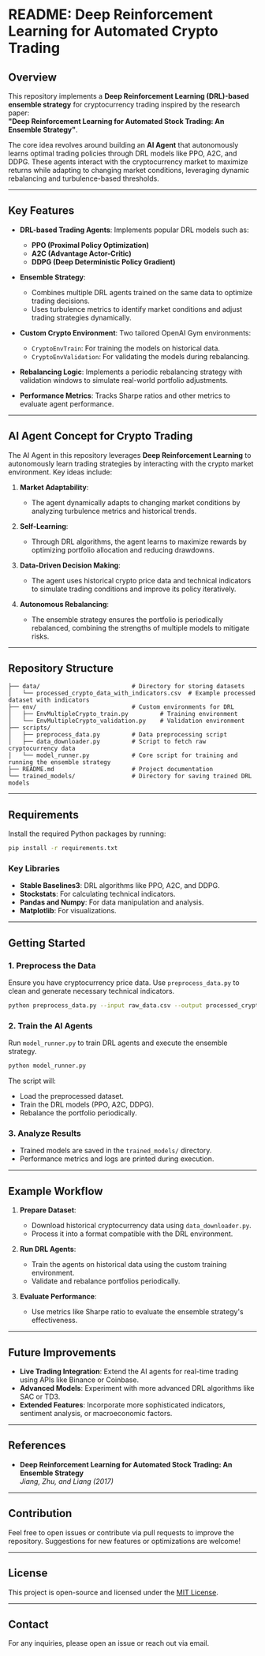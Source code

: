 # README: **Deep Reinforcement Learning for Automated Crypto Trading**

## Overview

This repository implements a **Deep Reinforcement Learning (DRL)-based ensemble strategy** for cryptocurrency trading inspired by the research paper:  
**"Deep Reinforcement Learning for Automated Stock Trading: An Ensemble Strategy"**.  

The core idea revolves around building an **AI Agent** that autonomously learns optimal trading policies through DRL models like PPO, A2C, and DDPG. These agents interact with the cryptocurrency market to maximize returns while adapting to changing market conditions, leveraging dynamic rebalancing and turbulence-based thresholds.

---

## Key Features

- **DRL-based Trading Agents**: Implements popular DRL models such as:
  - **PPO (Proximal Policy Optimization)**
  - **A2C (Advantage Actor-Critic)**
  - **DDPG (Deep Deterministic Policy Gradient)**

- **Ensemble Strategy**: 
  - Combines multiple DRL agents trained on the same data to optimize trading decisions.
  - Uses turbulence metrics to identify market conditions and adjust trading strategies dynamically.

- **Custom Crypto Environment**: Two tailored OpenAI Gym environments:
  - `CryptoEnvTrain`: For training the models on historical data.
  - `CryptoEnvValidation`: For validating the models during rebalancing.

- **Rebalancing Logic**: Implements a periodic rebalancing strategy with validation windows to simulate real-world portfolio adjustments.

- **Performance Metrics**: Tracks Sharpe ratios and other metrics to evaluate agent performance.

---

## AI Agent Concept for Crypto Trading

The AI Agent in this repository leverages **Deep Reinforcement Learning** to autonomously learn trading strategies by interacting with the crypto market environment. Key ideas include:

1. **Market Adaptability**:
   - The agent dynamically adapts to changing market conditions by analyzing turbulence metrics and historical trends.

2. **Self-Learning**:
   - Through DRL algorithms, the agent learns to maximize rewards by optimizing portfolio allocation and reducing drawdowns.

3. **Data-Driven Decision Making**:
   - The agent uses historical crypto price data and technical indicators to simulate trading conditions and improve its policy iteratively.

4. **Autonomous Rebalancing**:
   - The ensemble strategy ensures the portfolio is periodically rebalanced, combining the strengths of multiple models to mitigate risks.

---

## Repository Structure

```
├── data/                          # Directory for storing datasets
│   └── processed_crypto_data_with_indicators.csv  # Example processed dataset with indicators
├── env/                           # Custom environments for DRL
│   ├── EnvMultipleCrypto_train.py         # Training environment
│   └── EnvMultipleCrypto_validation.py    # Validation environment
├── scripts/
│   ├── preprocess_data.py         # Data preprocessing script
│   ├── data_downloader.py         # Script to fetch raw cryptocurrency data
│   └── model_runner.py            # Core script for training and running the ensemble strategy
├── README.md                      # Project documentation
└── trained_models/                # Directory for saving trained DRL models
```

---

## Requirements

Install the required Python packages by running:

```bash
pip install -r requirements.txt
```

### Key Libraries
- **Stable Baselines3**: DRL algorithms like PPO, A2C, and DDPG.
- **Stockstats**: For calculating technical indicators.
- **Pandas and Numpy**: For data manipulation and analysis.
- **Matplotlib**: For visualizations.

---

## Getting Started

### 1. Preprocess the Data
Ensure you have cryptocurrency price data. Use `preprocess_data.py` to clean and generate necessary technical indicators.

```bash
python preprocess_data.py --input raw_data.csv --output processed_crypto_data_with_indicators.csv
```

### 2. Train the AI Agents
Run `model_runner.py` to train DRL agents and execute the ensemble strategy.

```bash
python model_runner.py
```

The script will:
- Load the preprocessed dataset.
- Train the DRL models (PPO, A2C, DDPG).
- Rebalance the portfolio periodically.

### 3. Analyze Results
- Trained models are saved in the `trained_models/` directory.
- Performance metrics and logs are printed during execution.

---

## Example Workflow

1. **Prepare Dataset**: 
   - Download historical cryptocurrency data using `data_downloader.py`.
   - Process it into a format compatible with the DRL environment.

2. **Run DRL Agents**:
   - Train the agents on historical data using the custom training environment.
   - Validate and rebalance portfolios periodically.

3. **Evaluate Performance**:
   - Use metrics like Sharpe ratio to evaluate the ensemble strategy's effectiveness.

---

## Future Improvements

- **Live Trading Integration**: Extend the AI agents for real-time trading using APIs like Binance or Coinbase.
- **Advanced Models**: Experiment with more advanced DRL algorithms like SAC or TD3.
- **Extended Features**: Incorporate more sophisticated indicators, sentiment analysis, or macroeconomic factors.

---

## References

- **Deep Reinforcement Learning for Automated Stock Trading: An Ensemble Strategy**  
  *Jiang, Zhu, and Liang (2017)*  

---

## Contribution

Feel free to open issues or contribute via pull requests to improve the repository. Suggestions for new features or optimizations are welcome!

---

## License

This project is open-source and licensed under the [MIT License](LICENSE).

---

## Contact

For any inquiries, please open an issue or reach out via email.
